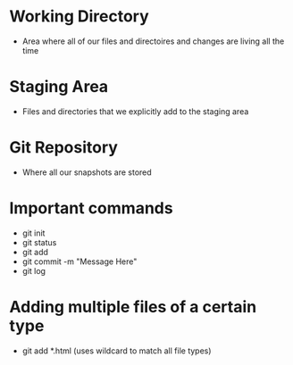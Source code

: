 # Working Directory
- Area where all of our files and directoires and changes are living all the time

# Staging Area
- Files and directories that we explicitly add to the staging area

# Git Repository
- Where all our snapshots are stored

# Important commands
- git init
- git status
- git add
- git commit -m "Message Here"
- git log

# Adding multiple files of a certain type
- git add *.html (uses wildcard to match all file types)


